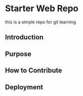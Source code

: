 # Starter Web Repo
this is a simple repo for git learning
## Introduction

## Purpose

## How to Contribute

## Deployment

